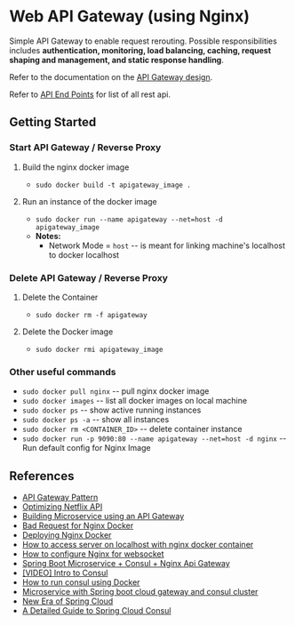 # Web API Gateway (using Nginx)

Simple API Gateway to enable request rerouting. Possible responsibilities includes **authentication, monitoring, load
balancing, caching, request shaping and management, and static response handling**.

Refer to the documentation on the [API Gateway design](doc/API_GATEWAY_DESIGN.md).

Refer to [API End Points](../README.md#apps--services--api) for list of all rest api.

## Getting Started

### Start API Gateway / Reverse Proxy

1. Build the nginx docker image
    - `sudo docker build -t apigateway_image .`

2. Run an instance of the docker image
    - `sudo docker run --name apigateway --net=host -d apigateway_image`
    - **Notes:**
        - Network Mode = `host` -- is meant for linking machine's localhost to docker localhost

### Delete API Gateway / Reverse Proxy

1. Delete the Container
    - `sudo docker rm -f apigateway`

2. Delete the Docker image
    - `sudo docker rmi apigateway_image`
        
### Other useful commands

- `sudo docker pull nginx` -- pull nginx docker image
- `sudo docker images` -- list all docker images on local machine
- `sudo docker ps` -- show active running instances
- `sudo docker ps -a` -- show all instances
- `sudo docker rm <CONTAINER_ID>` -- delete container instance
- `sudo docker run -p 9090:80 --name apigateway --net=host -d nginx` -- Run default config for Nginx Image

## References

- [API Gateway Pattern](https://microservices.io/patterns/apigateway.html)
- [Optimizing Netflix API](https://netflixtechblog.com/optimizing-the-netflix-api-5c9ac715cf19)
- [Building Microservice using an API Gateway](https://www.nginx.com/blog/building-microservices-using-an-api-gateway/)
- [Bad Request for Nginx Docker](https://stackoverflow.com/questions/38346847/nginx-docker-container-502-bad-gateway-response)
- [Deploying Nginx Docker](https://www.nginx.com/blog/deploying-nginx-nginx-plus-docker/)
- [How to access server on localhost with nginx docker container](https://stackoverflow.com/questions/27810076/how-do-i-access-a-server-on-localhost-with-nginx-docker-container)
- [How to configure Nginx for websocket](https://www.serverlab.ca/tutorials/linux/web-servers-linux/how-to-configure-nginx-for-websockets/)
- [Spring Boot Microservice + Consul + Nginx Api Gateway](https://medium.com/swlh/lets-build-microservices-part-iii-20e9e5c780a0)
- [[VIDEO] Intro to Consul](https://www.youtube.com/watch?v=mxeMdl0KvBI)
- [How to run consul using Docker](https://linuxhint.com/run_consul_server_docker/)
- [Microservice with Spring boot cloud gateway and consul cluster](https://piotrminkowski.com/2019/11/06/microservices-with-spring-boot-spring-cloud-gateway-and-consul-cluster/)
- [New Era of Spring Cloud](https://piotrminkowski.com/2020/05/01/a-new-era-of-spring-cloud/)
- [A Detailed Guide to Spring Cloud Consul](http://progressivecoder.com/a-detailed-guide-to-spring-cloud-consul/)
